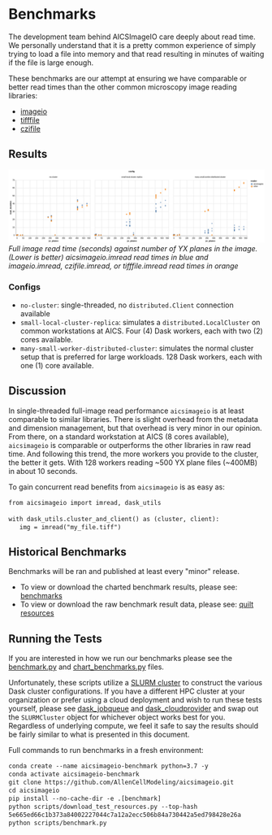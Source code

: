 # Benchmarks

The development team behind AICSImageIO care deeply about read time. We personally
understand that it is a pretty common experience of simply trying to load a file into
memory and that read resulting in minutes of waiting if the file is large enough.

These benchmarks are our attempt at ensuring we have comparable or better read times
than the other common microscopy image reading libraries:
* [imageio](https://github.com/imageio/imageio)
* [tifffile](https://github.com/cgohlke/tifffile)
* [czifile](https://pypi.org/project/czifile/)

## Results
![aicsimageio read times](_static/benchmarks/3.1.4-feature.optimize_readers-primary.png)
_Full image read time (seconds) against number of YX planes in the image._
_(Lower is better)_
_aicsimageio.imread read times in blue and_
_imageio.imread, czifile.imread, or tifffile.imread read times in orange_

### Configs
* `no-cluster`: single-threaded, no `distributed.Client` connection available
* `small-local-cluster-replica`: simulates a `distributed.LocalCluster` on common
  workstations at AICS. Four (4) Dask workers, each with two (2) cores available.
* `many-small-worker-distributed-cluster`: simulates the normal cluster setup that is
  preferred for large workloads. 128 Dask workers, each with one (1) core available.

## Discussion
In single-threaded full-image read performance `aicsimageio` is at least comparable to
similar libraries. There is slight overhead from the metadata and dimension management,
but that overhead is very minor in our opinion. From there, on a standard workstation
at AICS (8 cores available), `aicsimageio` is comparable or outperforms the other
libraries in raw read time. And following this trend, the more workers you provide to
the cluster, the better it gets. With 128 workers reading ~500 YX plane files (~400MB)
in about 10 seconds.

To gain concurrent read benefits from `aicsimageio` is as easy as:
```
from aicsimageio import imread, dask_utils

with dask_utils.cluster_and_client() as (cluster, client):
   img = imread("my_file.tiff")
```

## Historical Benchmarks
Benchmarks will be ran and published at least every "minor" release.
* To view or download the charted benchmark results, please see:
[benchmarks](https://github.com/AllenCellModeling/aicsimagio/docs/_static/benchmarks)
* To view or download the raw benchmark result data, please see:
[quilt resources](https://open.quiltdata.com/b/aics-modeling-packages-test-resources/packages/aicsimageio/benchmarks/revisions)

## Running the Tests
If you are interested in how we run our benchmarks please see the
[benchmark.py](https://github.com/AllenCellModeling/aicsimageio/scripts/benchmark.py)
and [chart_benchmarks.py](https://github.com/AllenCellModeling/aicsimageio/scripts/chart_benchmarks.py)
files.

Unfortunately, these scripts utilize a
[SLURM cluster](https://slurm.schedmd.com/overview.html) to construct the various Dask
cluster configurations. If you have a different HPC cluster at your organization or
prefer using a cloud deployment and wish to run these tests yourself, please see
[dask_jobqueue](https://jobqueue.dask.org/en/latest/) and
[dask_cloudprovider](https://cloudprovider.dask.org/en/latest/) and swap out the
`SLURMCluster` object for whichever object works best for you. Regardless of underlying
compute, we feel it safe to say the results should be fairly similar to what is
presented in this document.

Full commands to run benchmarks in a fresh environment:
```
conda create --name aicsimageio-benchmark python=3.7 -y
conda activate aicsimageio-benchmark
git clone https://github.com/AllenCellModeling/aicsimageio.git
cd aicsimageio
pip install --no-cache-dir -e .[benchmark]
python scripts/download_test_resources.py --top-hash 5e665ed66c1b373a84002227044c7a12a2ecc506b84a730442a5ed798428e26a
python scripts/benchmark.py
```
